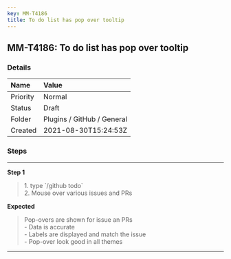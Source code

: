 ```yaml
---
key: MM-T4186
title: To do list has pop over tooltip
---
```


## MM-T4186: To do list has pop over tooltip

### Details

| Name     | Value                      |
| :------- | :------------------------- |
| Priority | Normal                     |
| Status   | Draft                      |
| Folder   | Plugins / GitHub / General |
| Created  | 2021-08-30T15:24:53Z       |

### Steps

<hr/>

**Step 1**

> <article>1. type `/github todo`<br />2. Mouse over various issues and PRs</article>

**Expected**

> <article>Pop-overs are shown for issue an PRs<br />- Data is accurate  <br />- Labels are displayed and match the issue<br />- Pop-over look good in all themes</article>

<hr/>
